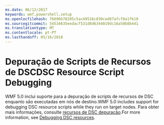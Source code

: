 ```yaml
---
ms.date: 06/12/2017
keywords: wmf,powershell,setup
ms.openlocfilehash: 76696678295c5ac49516c830ced87afcf0a1fb10
ms.sourcegitcommit: 54534635eedacf531d8d6344019dc16a50b8b441
ms.translationtype: MT
ms.contentlocale: pt-PT
ms.lasthandoff: 05/16/2018
---
```

# <a name="dsc-resource-script-debugging"></a><span data-ttu-id="7d59a-102">Depuração de Scripts de Recursos de DSC</span><span class="sxs-lookup"><span data-stu-id="7d59a-102">DSC Resource Script Debugging</span></span>

<span data-ttu-id="7d59a-103">WMF 5.0 inclui suporte para a depuração de scripts de recursos de DSC enquanto são executadas em nós de destino.</span><span class="sxs-lookup"><span data-stu-id="7d59a-103">WMF 5.0 includes support for debugging DSC resource scripts while they run on target nodes.</span></span>
<span data-ttu-id="7d59a-104">Para obter mais informações, consulte [recursos de DSC depuração](https://msdn.microsoft.com/powershell/dsc/debugresource).</span><span class="sxs-lookup"><span data-stu-id="7d59a-104">For more information, see [Debugging DSC resources](https://msdn.microsoft.com/powershell/dsc/debugresource).</span></span>
